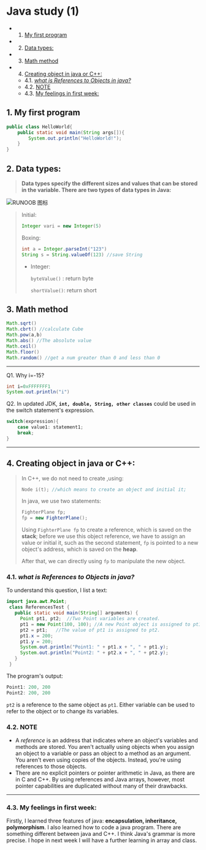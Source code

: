 # Java study (1)

<!-- vscode-markdown-toc -->
* 1. [My first program](#Myfirstprogram)
* 2. [ Data types:](#Datatypes:)
* 3. [Math method](#Mathmethod)
* 4. [ Creating object in java or C++:](#CreatingobjectinjavaorC:)
	* 4.1. [ *what is References to Objects in java?*](#whatisReferencestoObjectsinjava)
	* 4.2. [ NOTE](#NOTE)
	* 4.3. [ My feelings in first week:](#Myfeelingsinfirstweek:)

<!-- vscode-markdown-toc-config
	numbering=true
	autoSave=true
	/vscode-markdown-toc-config -->
<!-- /vscode-markdown-toc -->


##  1. <a name='Myfirstprogram'></a>My first program

````java
public class HelloWorld{
    public static void main(String args[]){
        System.out.println("HelloWorld!");
    }
}
````

##  2. <a name='Datatypes:'></a> Data types:

> **Data types specify the different sizes and values that can be stored in the variable. There are two types of data types in Java:**

![RUNOOB 图标](https://static.javatpoint.com/images/java-data-types.png)

>  Initial:
>
> ```java
> Integer vari = new Integer(5)
> ```
>
> Boxing:
>
> ```java
> int a = Integer.parseInt("123")
> String s = String.valueOf(123) //save String
> ```
>
> + Integer: 
>
>   `byteValue()` : return byte     
>
>   `shortValue()`: return short

##  3. <a name='Mathmethod'></a>Math method

``` java
Math.sqrt()
Math.cbrt() //calculate Cube
Math.pow(a,b)
Math.abs() //The absolute value
Math.ceil()
Math.floor()
Math.random() //get a num greater than 0 and less than 0
```

***

Q1. Why i=-15?

```java
int i=0xFFFFFFF1
System.out.println("i")
```

Q2.  In updated JDK, **`int, double, String, other classes`** could be used in the switch statement's expression.

```java
switch(expression){
    case value1: statement1;
    break;
}
```

***

##  4. <a name='CreatingobjectinjavaorC:'></a> Creating object in java or C++:

> In C++, we do not need to create ,using:
>
> ```c++
> Node i(t); //which means to create an object and initial it;
> ```
>
> In java, we use two statements:
>
> ```java
> FighterPlane fp;
> fp = new FighterPlane();
> ```
>
> Using `FighterPlane fp` to create a reference, which is saved on the **stack**; before we use this object reference, we have to assign an value or initial it, such as the second statement, `fp` is pointed to a new object's address, which is saved on the **heap**.
>
> After that, we can directly using `fp` to manipulate the new object.

###  4.1. <a name='whatisReferencestoObjectsinjava'></a> *what is References to Objects in java?* 

To understand this question, I list a text:

```java
import java.awt.Point;
 class ReferencesTest {
   public static void main(String[] arguments) {
     Point pt1, pt2;  //Two Point variables are created.
     pt1 = new Point(100, 100); //A new Point object is assigned to pt1. 
     pt2 = pt1;   //The value of pt1 is assigned to pt2.
     pt1.x = 200;
     pt1.y = 200;
     System.out.println("Point1: " + pt1.x + ", " + pt1.y);
     System.out.println("Point2: " + pt2.x + ", " + pt2.y);
   }
 }
```

The program's output:

```java
Point1: 200, 200
Point2: 200, 200
```

`pt2` is a reference to the same object as `pt1`. Either variable can be used to refer to the object or to change its variables.

###  4.2. <a name='NOTE'></a> NOTE

- A *reference* is an address that indicates where an object's variables and methods are stored. You aren't actually using objects when you assign an object to a variable or pass an object to a method as an argument. You aren't even using copies of the objects. Instead, you're using references to those objects.
- There are no explicit pointers or pointer arithmetic in Java, as there are in C and C++. By using references and Java arrays, however, most pointer capabilities are duplicated without many of their drawbacks.

***

###  4.3. <a name='Myfeelingsinfirstweek:'></a> My feelings in first week:

Firstly, I learned three features of java: **encapsulation, inheritance, polymorphism**. I also learned how to code a java program. There are something different between java and C++. I think Java's grammar is more  precise. I hope in next week I will have a further learning in array and class.

